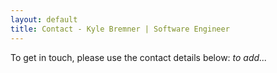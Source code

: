 ```yaml
---
layout: default
title: Contact - Kyle Bremner | Software Engineer
---
```

To get in touch, please use the contact details below:
_to add..._